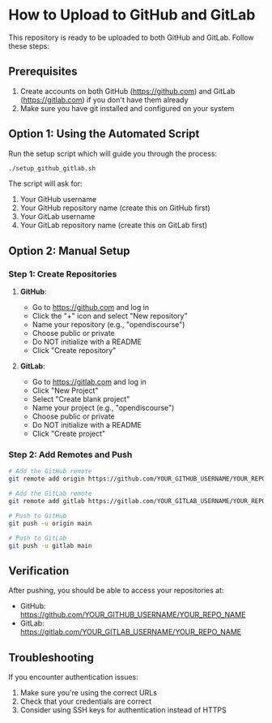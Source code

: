 # How to Upload to GitHub and GitLab

This repository is ready to be uploaded to both GitHub and GitLab. Follow these steps:

## Prerequisites

1. Create accounts on both GitHub (https://github.com) and GitLab (https://gitlab.com) if you don't have them already
2. Make sure you have git installed and configured on your system

## Option 1: Using the Automated Script

Run the setup script which will guide you through the process:

```bash
./setup_github_gitlab.sh
```

The script will ask for:
1. Your GitHub username
2. Your GitHub repository name (create this on GitHub first)
3. Your GitLab username
4. Your GitLab repository name (create this on GitLab first)

## Option 2: Manual Setup

### Step 1: Create Repositories

1. **GitHub**:
   - Go to https://github.com and log in
   - Click the "+" icon and select "New repository"
   - Name your repository (e.g., "opendiscourse")
   - Choose public or private
   - Do NOT initialize with a README
   - Click "Create repository"

2. **GitLab**:
   - Go to https://gitlab.com and log in
   - Click "New Project"
   - Select "Create blank project"
   - Name your project (e.g., "opendiscourse")
   - Choose public or private
   - Do NOT initialize with a README
   - Click "Create project"

### Step 2: Add Remotes and Push

```bash
# Add the GitHub remote
git remote add origin https://github.com/YOUR_GITHUB_USERNAME/YOUR_REPO_NAME.git

# Add the GitLab remote
git remote add gitlab https://gitlab.com/YOUR_GITLAB_USERNAME/YOUR_REPO_NAME.git

# Push to GitHub
git push -u origin main

# Push to GitLab
git push -u gitlab main
```

## Verification

After pushing, you should be able to access your repositories at:
- GitHub: https://github.com/YOUR_GITHUB_USERNAME/YOUR_REPO_NAME
- GitLab: https://gitlab.com/YOUR_GITLAB_USERNAME/YOUR_REPO_NAME

## Troubleshooting

If you encounter authentication issues:
1. Make sure you're using the correct URLs
2. Check that your credentials are correct
3. Consider using SSH keys for authentication instead of HTTPS